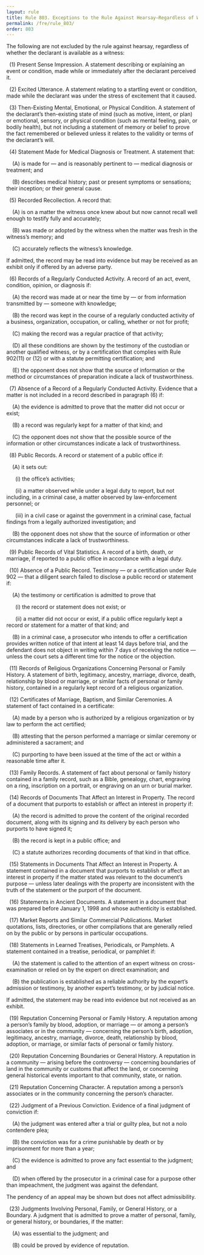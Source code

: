 ```yaml
---
layout: rule
title: Rule 803. Exceptions to the Rule Against Hearsay–Regardless of Whether the Declarant Is Available as a Witness
permalink: /fre/rule_803/
order: 803
---
```


The following are not excluded by the rule against hearsay, regardless of whether the declarant is available as a witness:


&nbsp;&nbsp;(1) Present Sense Impression. A statement describing or explaining an event or condition, made while or immediately after the declarant perceived it.


&nbsp;&nbsp;(2) Excited Utterance. A statement relating to a startling event or condition, made while the declarant was under the stress of excitement that it caused.


&nbsp;&nbsp;(3) Then-Existing Mental, Emotional, or Physical Condition. A statement of the declarant’s then-existing state of mind (such as motive, intent, or plan) or emotional, sensory, or physical condition (such as mental feeling, pain, or bodily health), but not including a statement of memory or belief to prove the fact remembered or believed unless it relates to the validity or terms of the declarant’s will.


&nbsp;&nbsp;(4) Statement Made for Medical Diagnosis or Treatment. A statement that:


&nbsp;&nbsp;&nbsp;&nbsp;(A) is made for — and is reasonably pertinent to — medical diagnosis or treatment; and


&nbsp;&nbsp;&nbsp;&nbsp;(B) describes medical history; past or present symptoms or sensations; their inception; or their general cause.


&nbsp;&nbsp;(5) Recorded Recollection. A record that:


&nbsp;&nbsp;&nbsp;&nbsp;(A) is on a matter the witness once knew about but now cannot recall well enough to testify fully and accurately;


&nbsp;&nbsp;&nbsp;&nbsp;(B) was made or adopted by the witness when the matter was fresh in the witness’s memory; and


&nbsp;&nbsp;&nbsp;&nbsp;(C) accurately reflects the witness’s knowledge.


If admitted, the record may be read into evidence but may be received as an exhibit only if offered by an adverse party.


&nbsp;&nbsp;(6) Records of a Regularly Conducted Activity. A record of an act, event, condition, opinion, or diagnosis if:


&nbsp;&nbsp;&nbsp;&nbsp;(A) the record was made at or near the time by — or from information transmitted by — someone with knowledge;


&nbsp;&nbsp;&nbsp;&nbsp;(B) the record was kept in the course of a regularly conducted activity of a business, organization, occupation, or calling, whether or not for profit;


&nbsp;&nbsp;&nbsp;&nbsp;(C) making the record was a regular practice of that activity;


&nbsp;&nbsp;&nbsp;&nbsp;(D) all these conditions are shown by the testimony of the custodian or another qualified witness, or by a certification that complies with Rule 902(11) or (12) or with a statute permitting certification; and


&nbsp;&nbsp;&nbsp;&nbsp;(E) the opponent does not show that the source of information or the method or circumstances of preparation indicate a lack of trustworthiness.


&nbsp;&nbsp;(7) Absence of a Record of a Regularly Conducted Activity. Evidence that a matter is not included in a record described in paragraph (6) if:


&nbsp;&nbsp;&nbsp;&nbsp;(A) the evidence is admitted to prove that the matter did not occur or exist;


&nbsp;&nbsp;&nbsp;&nbsp;(B) a record was regularly kept for a matter of that kind; and


&nbsp;&nbsp;&nbsp;&nbsp;(C) the opponent does not show that the possible source of the information or other circumstances indicate a lack of trustworthiness.


&nbsp;&nbsp;(8) Public Records. A record or statement of a public office if:


&nbsp;&nbsp;&nbsp;&nbsp;(A) it sets out:


&nbsp;&nbsp;&nbsp;&nbsp;&nbsp;&nbsp;(i) the office’s activities;


&nbsp;&nbsp;&nbsp;&nbsp;&nbsp;&nbsp;(ii) a matter observed while under a legal duty to report, but not including, in a criminal case, a matter observed by law-enforcement personnel; or


&nbsp;&nbsp;&nbsp;&nbsp;&nbsp;&nbsp;(iii) in a civil case or against the government in a criminal case, factual findings from a legally authorized investigation; and


&nbsp;&nbsp;&nbsp;&nbsp;(B) the opponent does not show that the source of information or other circumstances indicate a lack of trustworthiness.


&nbsp;&nbsp;(9) Public Records of Vital Statistics. A record of a birth, death, or marriage, if reported to a public office in accordance with a legal duty.


&nbsp;&nbsp;(10) Absence of a Public Record. Testimony — or a certification under Rule 902 — that a diligent search failed to disclose a public record or statement if:


&nbsp;&nbsp;&nbsp;&nbsp;(A) the testimony or certification is admitted to prove that


&nbsp;&nbsp;&nbsp;&nbsp;&nbsp;&nbsp;(i) the record or statement does not exist; or


&nbsp;&nbsp;&nbsp;&nbsp;&nbsp;&nbsp;(ii) a matter did not occur or exist, if a public office regularly kept a record or statement for a matter of that kind; and


&nbsp;&nbsp;&nbsp;&nbsp;(B) in a criminal case, a prosecutor who intends to offer a certification provides written notice of that intent at least 14 days before trial, and the defendant does not object in writing within 7 days of receiving the notice — unless the court sets a different time for the notice or the objection.


&nbsp;&nbsp;(11) Records of Religious Organizations Concerning Personal or Family History. A statement of birth, legitimacy, ancestry, marriage, divorce, death, relationship by blood or marriage, or similar facts of personal or family history, contained in a regularly kept record of a religious organization.


&nbsp;&nbsp;(12) Certificates of Marriage, Baptism, and Similar Ceremonies. A statement of fact contained in a certificate:


&nbsp;&nbsp;&nbsp;&nbsp;(A) made by a person who is authorized by a religious organization or by law to perform the act certified;


&nbsp;&nbsp;&nbsp;&nbsp;(B) attesting that the person performed a marriage or similar ceremony or administered a sacrament; and


&nbsp;&nbsp;&nbsp;&nbsp;(C) purporting to have been issued at the time of the act or within a reasonable time after it.


&nbsp;&nbsp;(13) Family Records. A statement of fact about personal or family history contained in a family record, such as a Bible, genealogy, chart, engraving on a ring, inscription on a portrait, or engraving on an urn or burial marker.


&nbsp;&nbsp;(14) Records of Documents That Affect an Interest in Property. The record of a document that purports to establish or affect an interest in property if:


&nbsp;&nbsp;&nbsp;&nbsp;(A) the record is admitted to prove the content of the original recorded document, along with its signing and its delivery by each person who purports to have signed it;


&nbsp;&nbsp;&nbsp;&nbsp;(B) the record is kept in a public office; and


&nbsp;&nbsp;&nbsp;&nbsp;(C) a statute authorizes recording documents of that kind in that office.


&nbsp;&nbsp;(15) Statements in Documents That Affect an Interest in Property. A statement contained in a document that purports to establish or affect an interest in property if the matter stated was relevant to the document’s purpose — unless later dealings with the property are inconsistent with the truth of the statement or the purport of the document.


&nbsp;&nbsp;(16) Statements in Ancient Documents. A statement in a document that was prepared before January 1, 1998 and whose authenticity is established.


&nbsp;&nbsp;(17) Market Reports and Similar Commercial Publications. Market quotations, lists, directories, or other compilations that are generally relied on by the public or by persons in particular occupations.


&nbsp;&nbsp;(18) Statements in Learned Treatises, Periodicals, or Pamphlets. A statement contained in a treatise, periodical, or pamphlet if:


&nbsp;&nbsp;&nbsp;&nbsp;(A) the statement is called to the attention of an expert witness on cross-examination or relied on by the expert on direct examination; and


&nbsp;&nbsp;&nbsp;&nbsp;(B) the publication is established as a reliable authority by the expert’s admission or testimony, by another expert’s testimony, or by judicial notice.


If admitted, the statement may be read into evidence but not received as an exhibit.


&nbsp;&nbsp;(19) Reputation Concerning Personal or Family History. A reputation among a person’s family by blood, adoption, or marriage — or among a person’s associates or in the community — concerning the person’s birth, adoption, legitimacy, ancestry, marriage, divorce, death, relationship by blood, adoption, or marriage, or similar facts of personal or family history.


&nbsp;&nbsp;(20) Reputation Concerning Boundaries or General History. A reputation in a community — arising before the controversy — concerning boundaries of land in the community or customs that affect the land, or concerning general historical events important to that community, state, or nation.


&nbsp;&nbsp;(21) Reputation Concerning Character. A reputation among a person’s associates or in the community concerning the person’s character.


&nbsp;&nbsp;(22) Judgment of a Previous Conviction. Evidence of a final judgment of conviction if:


&nbsp;&nbsp;&nbsp;&nbsp;(A) the judgment was entered after a trial or guilty plea, but not a nolo contendere plea;


&nbsp;&nbsp;&nbsp;&nbsp;(B) the conviction was for a crime punishable by death or by imprisonment for more than a year;


&nbsp;&nbsp;&nbsp;&nbsp;(C) the evidence is admitted to prove any fact essential to the judgment; and


&nbsp;&nbsp;&nbsp;&nbsp;(D) when offered by the prosecutor in a criminal case for a purpose other than impeachment, the judgment was against the defendant.


The pendency of an appeal may be shown but does not affect admissibility.


&nbsp;&nbsp;(23) Judgments Involving Personal, Family, or General History, or a Boundary. A judgment that is admitted to prove a matter of personal, family, or general history, or boundaries, if the matter:


&nbsp;&nbsp;&nbsp;&nbsp;(A) was essential to the judgment; and


&nbsp;&nbsp;&nbsp;&nbsp;(B) could be proved by evidence of reputation.

